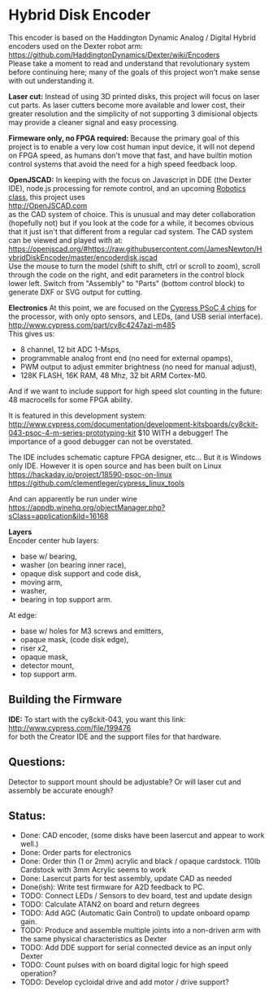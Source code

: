 # Hybrid Disk Encoder

This encoder is based on the Haddington Dynamic Analog / Digital Hybrid encoders used on the Dexter robot arm:<br>
https://github.com/HaddingtonDynamics/Dexter/wiki/Encoders
<br>Please take a moment to read and understand that revolutionary system before continuing here; many of the goals of this project won't
make sense with out understanding it.

**Laser cut:** Instead of using 3D printed disks, this project will focus on laser cut parts. As laser cutters become more available and lower cost, 
their greater resolution and the simplicity of not supporting 3 dimisional objects may provide a cleaner signal and easy processing.

**Firmeware only, no FPGA required:** Because the primary goal of this project is to enable a very low cost human input device, it will not depend on FPGA speed, as humans
don't move that fast, and have builtin motion control systems that avoid the need for a high speed feedback loop. 

**OpenJSCAD:** In keeping with the focus on Javascript in DDE (the Dexter IDE), node.js processing for remote control, and an upcoming 
<a href="https://github.com/JamesNewton/AdvancedRoboticsWithJavascript/wiki">Robotics class</a>, this project uses<br>
http://OpenJSCAD.com
<br>as the CAD system of choice. This is unusual and may deter collaboration (hopefully not) but if you look at the code for a while,
it becomes obvious that it just isn't that different from a regular cad system. The CAD system can be viewed and played with at:<br>
https://openjscad.org/#https://raw.githubusercontent.com/JamesNewton/HybridDiskEncoder/master/encoderdisk.jscad
<br>Use the mouse to turn the model (shift to shift, ctrl or scroll to zoom), scroll through the code on the right, 
and edit parameters in the control block lower left. Switch from "Assembly" to "Parts" (bottom control block) to generate DXF or SVG
output for cutting. 

**Electronics** At this point, we are focused on the 
<A href="http://www.cypress.com/products/32-bit-arm-cortex-m0-psoc-4200-programmable-digital-blocks">Cypress PSoC 4 chips</A>
for the processor, with only opto sensors, and LEDs, (and USB serial interface).<br>
http://www.cypress.com/part/cy8c4247azi-m485
<br>This gives us:
- 8 channel, 12 bit ADC 1-Msps, 
- programmable analog front end (no need for external opamps), 
- PWM output to adjust emmiter brightness (no need for manual adjust),
- 128K FLASH, 16K RAM, 48 Mhz, 32 bit ARM Cortex-M0.

And if we want to include support for high speed slot counting in the future: 48 macrocells for some FPGA ability. 

It is featured in this development system:<br>
http://www.cypress.com/documentation/development-kitsboards/cy8ckit-043-psoc-4-m-series-prototyping-kit $10 WITH a debugger!
The importance of a good debugger can not be overstated. 

The IDE includes schematic capture FPGA designer, etc... But it is Windows only IDE. However it is open source and has been 
built on Linux<br>
https://hackaday.io/project/18590-psoc-on-linux <br>
https://github.com/clementleger/cypress_linux_tools

And can apparently be run under wine<br>
https://appdb.winehq.org/objectManager.php?sClass=application&iId=16168

**Layers**<br>
Encoder center hub layers: 
- base w/ bearing, 
- washer (on bearing inner race), 
- opaque disk support and code disk, 
- moving arm, 
- washer, 
- bearing in top support arm. 

At edge: 
- base w/ holes for M3 screws and emitters, 
- opaque mask, (code disk edge),
- riser x2,
- opaque mask, 
- detector mount, 
- top support arm. 

## Building the Firmware
**IDE:** To start with the cy8ckit-043, you want this link:<br>
http://www.cypress.com/file/199476
<br>for both the Creator IDE and the support files for that hardware. 

## Questions:
Detector to support mount should be adjustable? Or will laser cut and assembly be accurate enough?

## Status:
- Done: CAD encoder, (some disks have been lasercut and appear to work well.)
- Done: Order parts for electronics
- Done: Order thin (1 or 2mm) acrylic and black / opaque cardstock. 110lb Cardstock with 3mm Acrylic seems to work
- Done: Lasercut parts for test assembly, update CAD as needed
- Done(ish): Write test firmware for A2D feedback to PC. 
- TODO: Connect LEDs / Sensors to dev board, test and update design 
- TODO: Calculate ATAN2 on board and return degrees
- TODO: Add AGC (Automatic Gain Control) to update onboard opamp gain.
- TODO: Produce and assemble multiple joints into a non-driven arm with the same physical characteristics as Dexter
- TODO: Add DDE support for serial connected device as an input only Dexter
- TODO: Count pulses with on board digital logic for high speed operation?
- TODO: Develop cycloidal drive and add motor / drive support?


